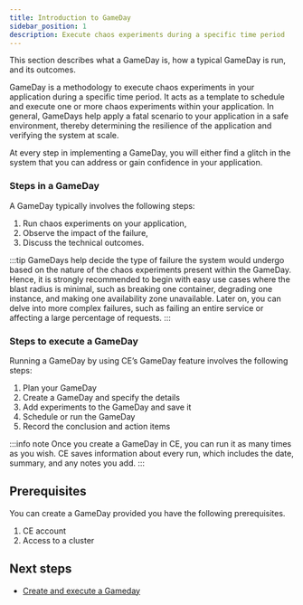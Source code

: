 ```yaml
---
title: Introduction to GameDay
sidebar_position: 1
description: Execute chaos experiments during a specific time period
---
```

This section describes what a GameDay is, how a typical GameDay is run, and its outcomes.

GameDay is a methodology to execute chaos experiments in your application during a specific time period. It acts as a template to schedule and execute one or more chaos experiments within your application. In general, GameDays help apply a fatal scenario to your application in a safe environment, thereby determining the resilience of the application and verifying the system at scale. 

At every step in implementing a GameDay, you will either find a glitch in the system that you can address or gain confidence in your application.

### Steps in a GameDay

A GameDay typically involves the following steps:

1. Run chaos experiments on your application,
2. Observe the impact of the failure,
3. Discuss the technical outcomes.

:::tip
GameDays help decide the type of failure the system would undergo based on the nature of the chaos experiments present within the GameDay. Hence, it is strongly recommended to begin with easy use cases where the blast radius is minimal, such as breaking one container, degrading one instance, and making one availability zone unavailable. Later on, you can delve into more complex failures, such as failing an entire service or affecting a large percentage of requests.
:::

### Steps to execute a GameDay
Running a GameDay by using CE’s GameDay feature involves the following steps:

1. Plan your GameDay
2. Create a GameDay and specify the details
3. Add experiments to the GameDay and save it
4. Schedule or run the GameDay
5. Record the conclusion and action items

:::info note
Once you create a GameDay in CE, you can run it as many times as you wish. CE saves information about every run, which includes the date, summary, and any notes you add.
:::

## Prerequisites
You can create a GameDay provided you have the following prerequisites.
1. CE account
2. Access to a cluster


## Next steps
* [Create and execute a Gameday](/docs/chaos-engineering/features/gameday/run-gameday.md)

